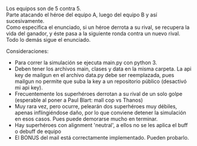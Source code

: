 Los equipos son de 5 contra 5.<br>
Parte atacando el héroe del equipo A, luego del equipo B y así sucesivamente.<br>
Como especifica el enunciado, si un héroe derrota a su rival, se recupera la vida del ganador, y éste pasa a la siguiente ronda contra un nuevo rival.<br>
Todo lo demás sigue el enunciado.

Consideraciones:
  - Para correr la simulación se ejecuta main.py con python 3.
  - Deben tener los archivos main, clases y data en la misma carpeta. La api key de mailgun en el archivo data.py debe ser reemplazada, pues mailgun no permite que suba la key a un repositorio público (desactivó mi api key).
  - Frecuentemente los superhéroes derrotan a su rival de un solo golpe (esperable al poner a Paul Blart: mall cop vs Thanos)
  - Muy rara vez, pero ocurre, pelearán dos superhéroes muy débiles, apenas inflingiéndose daño, por lo que conviene detener la simulación en esos casos. Pues puede demorarse mucho en terminar.
  - Hay superhéroes con alignment 'neutral', a ellos no se les aplica el buff o debuff de equipo
  - El BONUS del mail está correctamente implementado. Pueden probarlo.
